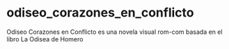 # odiseo_corazones_en_conflicto
 Odiseo Corazones en Conflicto es una novela visual rom-com basada en el libro La Odisea de Homero
